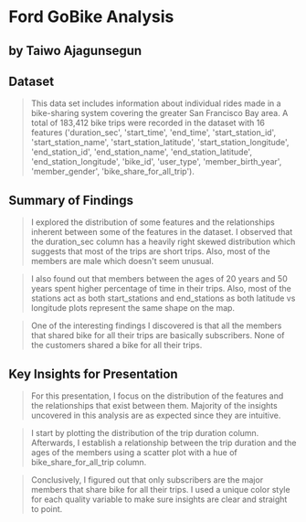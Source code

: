 # Ford GoBike Analysis
## by Taiwo Ajagunsegun


## Dataset

> This data set includes information about individual rides made in a bike-sharing system covering the greater San Francisco Bay area.
A total of 183,412 bike trips were recorded in the dataset with 16 features ('duration_sec', 'start_time', 'end_time', 'start_station_id', 'start_station_name', 'start_station_latitude', 'start_station_longitude', 'end_station_id', 'end_station_name', 'end_station_latitude', 'end_station_longitude', 'bike_id', 'user_type', 'member_birth_year', 'member_gender', 'bike_share_for_all_trip').


## Summary of Findings

> I explored the distribution of some features and the relationships inherent between some of the features in the dataset. I observed that the duration_sec column has a heavily right skewed distribution which suggests that most of the trips are short trips. Also, most of the members are male which doesn't seem unusual.

> I also found out that members between the ages of 20 years and 50 years spent higher percentage of time in their trips. Also, most of the stations act as both start_stations and end_stations as both latitude vs longitude plots represent the same shape on the map.

> One of the interesting findings I discovered is that all the members that shared bike for all their trips are basically subscribers. None of the customers shared a bike for all their trips.

## Key Insights for Presentation

> For this presentation, I focus on the distribution of the features and the relationships that exist between them. Majority of the insights uncovered in this analysis are as expected since they are intuitive.

> I start by plotting the distribution of the trip duration column. Afterwards, I establish a relationship between the trip duration and the ages of the members using a scatter plot with a hue of bike_share_for_all_trip column.

> Conclusively, I figured out that only subscribers are the major members that share bike for all their trips. I used a unique color style for each quality variable to make sure insights are clear and straight to point.